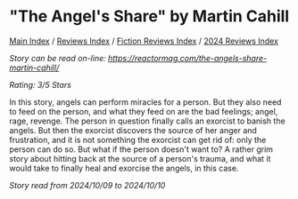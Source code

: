 # "The Angel's Share" by Martin Cahill

[Main Index](../../../README.md) / [Reviews Index](../../README.md) / [Fiction Reviews Index](../README.md) / [2024 Reviews Index](README.md)

*Story can be read on-line: <https://reactormag.com/the-angels-share-martin-cahill/>*

*Rating: 3/5 Stars*

In this story, angels can perform miracles for a person. But they also need to feed on the person, and what they feed on are the bad feelings; angel, rage, revenge. The person in question finally calls an exorcist to banish the angels. But then the exorcist discovers the source of her anger and frustration, and it is not something the exorcist can get rid of: only the person can do so. But what if the person doesn't want to? A rather grim story about hitting back at the source of a person's trauma, and what it would take to finally heal and exorcise the angels, in this case.

*Story read from 2024/10/09 to 2024/10/10*
